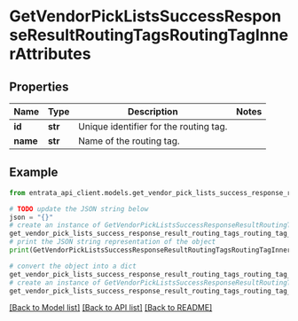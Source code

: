 # GetVendorPickListsSuccessResponseResultRoutingTagsRoutingTagInnerAttributes


## Properties

Name | Type | Description | Notes
------------ | ------------- | ------------- | -------------
**id** | **str** | Unique identifier for the routing tag. | 
**name** | **str** | Name of the routing tag. | 

## Example

```python
from entrata_api_client.models.get_vendor_pick_lists_success_response_result_routing_tags_routing_tag_inner_attributes import GetVendorPickListsSuccessResponseResultRoutingTagsRoutingTagInnerAttributes

# TODO update the JSON string below
json = "{}"
# create an instance of GetVendorPickListsSuccessResponseResultRoutingTagsRoutingTagInnerAttributes from a JSON string
get_vendor_pick_lists_success_response_result_routing_tags_routing_tag_inner_attributes_instance = GetVendorPickListsSuccessResponseResultRoutingTagsRoutingTagInnerAttributes.from_json(json)
# print the JSON string representation of the object
print(GetVendorPickListsSuccessResponseResultRoutingTagsRoutingTagInnerAttributes.to_json())

# convert the object into a dict
get_vendor_pick_lists_success_response_result_routing_tags_routing_tag_inner_attributes_dict = get_vendor_pick_lists_success_response_result_routing_tags_routing_tag_inner_attributes_instance.to_dict()
# create an instance of GetVendorPickListsSuccessResponseResultRoutingTagsRoutingTagInnerAttributes from a dict
get_vendor_pick_lists_success_response_result_routing_tags_routing_tag_inner_attributes_from_dict = GetVendorPickListsSuccessResponseResultRoutingTagsRoutingTagInnerAttributes.from_dict(get_vendor_pick_lists_success_response_result_routing_tags_routing_tag_inner_attributes_dict)
```
[[Back to Model list]](../README.md#documentation-for-models) [[Back to API list]](../README.md#documentation-for-api-endpoints) [[Back to README]](../README.md)


